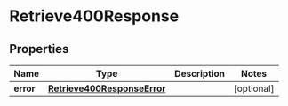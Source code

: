 

# Retrieve400Response

## Properties

Name | Type | Description | Notes
------------ | ------------- | ------------- | -------------
**error** | [**Retrieve400ResponseError**](Retrieve400ResponseError.md) |  |  [optional]




